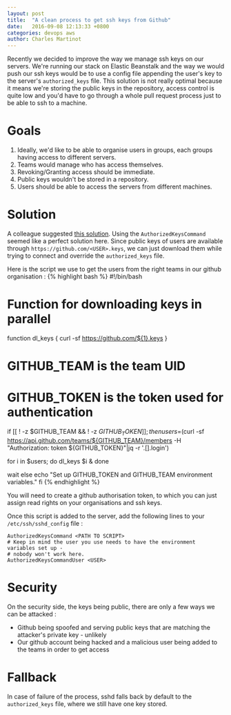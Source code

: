 ```yaml
---
layout: post
title:  "A clean process to get ssh keys from Github"
date:   2016-09-08 12:13:33 +0800
categories: devops aws
author: Charles Martinot
---
```

Recently we decided to improve the way we manage ssh keys on our servers. We're running our stack on Elastic Beanstalk and the way we would push our ssh keys would be to use a config file appending the user's key to the server's `authorized_keys` file. This solution is not really optimal because it means we're storing the public keys in the repository, access control is quite low and you'd have to go through a whole pull request process just to be able to ssh to a machine.

# Goals
1. Ideally, we'd like to be able to organise users in groups, each groups having access to different servers. 
2. Teams would manage who has access themselves. 
3. Revoking/Granting access should be immediate. 
4. Public keys wouldn't be stored in a repository.
5. Users should be able to access the servers from different machines.

# Solution
A colleague suggested [this solution][better-ssh]. Using the `AuthorizedKeysCommand` seemed like a perfect solution here. Since public keys of users are available through `https://github.com/<USER>.keys`, we can just download them while trying to connect and override the `authorized_keys` file. 

Here is the script we use to get the users from the right teams in our github organisation : 
{% highlight bash %}
#!/bin/bash

# Function for downloading keys in parallel
function dl_keys {
  curl -sf https://github.com/${1}.keys
}

# GITHUB_TEAM is the team UID 
# GITHUB_TOKEN is the token used for authentication
if [[ ! -z $GITHUB_TEAM && ! -z $GITHUB_TOKEN ]]; then
  users=$(curl -sf https://api.github.com/teams/${GITHUB_TEAM}/members -H "Authorization: token ${GITHUB_TOKEN}"|jq -r '.[].login')

  for i in $users; do
    dl_keys $i &
  done

  wait
else
  echo "Set up GITHUB_TOKEN and GITHUB_TEAM environment variables."
fi
{% endhighlight %}

You will need to create a github authorisation token, to which you can just assign read rights on your organisations and ssh keys.

Once this script is added to the server, add the following lines to your `/etc/ssh/sshd_config` file :
```
AuthorizedKeysCommand <PATH TO SCRIPT>
# Keep in mind the user you use needs to have the environment variables set up -
# nobody won't work here.
AuthorizedKeysCommandUser <USER>
```

# Security 
On the security side, the keys being public, there are only a few ways we can be attacked : 
- Github being spoofed and serving public keys that are matching the attacker's private key - unlikely
- Our github account being hacked and a malicious user being added to the teams in order to get access 

# Fallback 
In case of failure of the process, sshd falls back by default to the `authorized_keys` file, where we still have one key stored.

[better-ssh]: https://gist.github.com/sivel/c68f601137ef9063efd7
